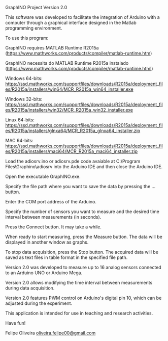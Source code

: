 GraphINO Project
Version 2.0

This software was developed to facilitate the integration of Arduino with a computer through a graphical interface designed in the Matlab programming environment.

To use this program:

GraphINO requires MATLAB Runtime R2015a (https://www.mathworks.com/products/compiler/matlab-runtime.htm)

GraphINO necessita do MATLAB Runtime R2015a instalado (https://www.mathworks.com/products/compiler/matlab-runtime.html)

Windows 64-bits:
https://ssd.mathworks.com/supportfiles/downloads/R2015a/deployment_files/R2015a/installers/win64/MCR_R2015a_win64_installer.exe

Windows 32-bits:
https://ssd.mathworks.com/supportfiles/downloads/R2015a/deployment_files/R2015a/installers/win32/MCR_R2015a_win32_installer.exe

Linux 64-bits:
https://ssd.mathworks.com/supportfiles/downloads/R2015a/deployment_files/R2015a/installers/glnxa64/MCR_R2015a_glnxa64_installer.zip

MAC 64-bits:
https://ssd.mathworks.com/supportfiles/downloads/R2015a/deployment_files/R2015a/installers/maci64/MCR_R2015a_maci64_installer.zip

Load the adiosrv.ino or adiosrv.pde code avaiable at C:\Program Files\Graphino\adiosrv into the Arduino IDE and then close the Arduino IDE.

Open the executable GraphINO.exe.

Specify the file path where you want to save the data by pressing the ... button.

Enter the COM port address of the Arduino.

Specify the number of sensors you want to measure and the desired time interval between measurements (in seconds).

Press the Connect button. It may take a while.

When ready to start measuring, press the Measure button. The data will be displayed in another window as graphs.

To stop data acquisition, press the Stop button. The acquired data will be saved as text files in table format in the specified file path.

Version 2.0 was developed to measure up to 16 analog sensors connected to an Arduino UNO or Arduino Mega.

Version 2.0 allows modifying the time interval between measurements during data acquisition.

Version 2.0 features PWM control on Arduino's digital pin 10, which can be adjusted during the experiment.

This application is intended for use in teaching and research activities.

Have fun!

Felipe Oliveira
oliveira.felipe00@gmail.com
